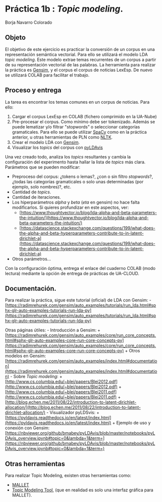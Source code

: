 ﻿Práctica 1b : _Topic modeling_.
==============================

Borja Navarro Colorado


## Objeto

El objetivo de este ejercicio es practicar la conversión de un corpus en una representación semántica vectorial. Para ello se utilizará el modelo LDA _topic modeling_. Este modelo extrae temas recurrentes de un corpus a partir de su representación vectorial de las palabras. La herramienta para realizar la práctica es [Gensim](https://radimrehurek.com/gensim/index.html), y el corpus el corpus de noticias LexEsp. De nuevo se utilizará COLAB para facilitar el trabajo.


## Proceso y entrega

La tarea es encontrar los temas comunes en un corpus de noticias. Para ello:

1. Cargar el corpus LexEsp en COLAB (fichero comprimido en la UA-Nube)
2. Pre-procesar el corpus. Como mínimo debe ser tokenizado. Además se puede lematizar y/o filtrar "stopwords" o seleccionar categorías gramaticales. Para ello se puede utilizar [SpaCy](https://spacy.io/) como en la práctica anterior, u otras herramientas de PLN como [NLTK](https://www.nltk.org/).
3. Crear el modelo LDA con [Gensim](https://radimrehurek.com/gensim/index.html).
4. Visualizar los _topics_ del corpus con [pyLDAvis](https://pyldavis.readthedocs.io/en/latest/index.html)

Una vez creado todo, analiza los _topics_ resultantes y cambia la configuración del experimento hasta hallar la lista de _topics_ más clara. Parámetros que se pueden modificar:
- Preproceso del corpus: ¿tokens o lemas?, ¿con o sin filtro _stopwords_?, ¿todas las categorías gramaticales o solo unas determinadas (por ejemplo, solo nombres)?, etc.
- Cantidad de _topics_.
- Cantidad de iteraciones.
- Los hiperparámetros _alpha_ y _beta_ (_eta_ en gensim) no hace falta modificarlos. Si quieres profundizar en este aspectos, ver: 
    - [https://www.thoughtvector.io/blog/lda-alpha-and-beta-parameters-the-intuition/](https://www.thoughtvector.io/blog/lda-alpha-and-beta-parameters-the-intuition/)
    - [https://datascience.stackexchange.com/questions/199/what-does-the-alpha-and-beta-hyperparameters-contribute-to-in-latent-dirichlet-a](https://datascience.stackexchange.com/questions/199/what-does-the-alpha-and-beta-hyperparameters-contribute-to-in-latent-dirichlet-a)
- Otros parámetros...

Con la configuración óptima, entrega el enlace del cuaderno COLAB (modo lectura) mediante la opción de entrega de prácticas de UA-CLOUD.

## Documentación.

Para realizar la práctica, sigue este tutorial (oficial) de LDA con Gensim:
    - [https://radimrehurek.com/gensim/auto_examples/tutorials/run_lda.html#sphx-glr-auto-examples-tutorials-run-lda-py](https://radimrehurek.com/gensim/auto_examples/tutorials/run_lda.html#sphx-glr-auto-examples-tutorials-run-lda-py)

Otras páginas útiles:
    - Introducción a Gensim: 
        + [https://radimrehurek.com/gensim/auto_examples/core/run_core_concepts.html#sphx-glr-auto-examples-core-run-core-concepts-py](https://radimrehurek.com/gensim/auto_examples/core/run_core_concepts.html#sphx-glr-auto-examples-core-run-core-concepts-py)
        + Otros modelos en Gensim: [https://radimrehurek.com/gensim/auto_examples/index.html#documentation](https://radimrehurek.com/gensim/auto_examples/index.html#documentation)
    - Sobre _Topic modeling_:
        + [http://www.cs.columbia.edu/~blei/papers/Blei2012.pdf](http://www.cs.columbia.edu/~blei/papers/Blei2012.pdf)
        + [http://www.cs.columbia.edu/~blei/papers/Blei2011.pdf](http://www.cs.columbia.edu/~blei/papers/Blei2011.pdf)
        + [http://blog.echen.me/2011/08/22/introduction-to-latent-dirichlet-allocation/](http://blog.echen.me/2011/08/22/introduction-to-latent-dirichlet-allocation/)
    - Visualizador pyLDSvis:
        + [https://pyldavis.readthedocs.io/en/latest/index.html](https://pyldavis.readthedocs.io/en/latest/index.html)
        + Ejemplo de uso y conexión con Gensim: [https://nbviewer.org/github/bmabey/pyLDAvis/blob/master/notebooks/pyLDAvis_overview.ipynb#topic=0&lambda=1&term=](https://nbviewer.org/github/bmabey/pyLDAvis/blob/master/notebooks/pyLDAvis_overview.ipynb#topic=0&lambda=1&term=)


## Otras herramientas

Para realizar Topic Modeling, existen otras herramientas como:

- [MALLET](https://mimno.github.io/Mallet/topics.html)
- [Topic Modeling Tool](https://senderle.github.io/topic-modeling-tool/documentation/2017/01/06/quickstart.html), (que en realidad es solo una interfaz gráfica para MALLET).


